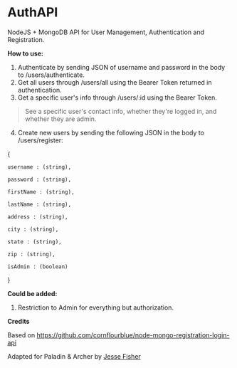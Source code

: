 # AuthAPI

NodeJS + MongoDB API for User Management, Authentication and Registration.

**How to use:**
1. Authenticate by sending JSON of username and password in the body to /users/authenticate.
2. Get all users through /users/all using the Bearer Token returned in authentication.
3. Get a specific user's info through /users/:id using the Bearer Token.

> See a specific user's contact info, whether they're logged in, and whether they are admin.
4. Create new users by sending the following JSON in the body to /users/register:

{

    username : (string),

    password : (string),

    firstName : (string),

    lastName : (string),

    address : (string),

    city : (string),

    state : (string),

    zip : (string),

    isAdmin : (boolean)

}

**Could be added:**
1. Restriction to Admin for everything but authorization.

**Credits**

Based on https://github.com/cornflourblue/node-mongo-registration-login-api

Adapted for Paladin & Archer by <a href="https://github.com/webpromo">Jesse Fisher</a>